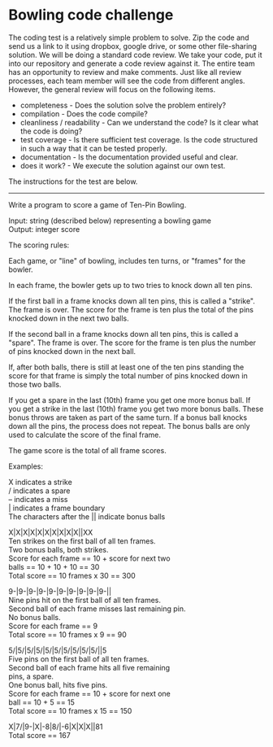 # Bowling code challenge


The coding test is a relatively simple problem to solve.  Zip the code and send us a link to it using dropbox, google drive, or some other file-sharing solution.
We will be doing a standard code review.  We take your code, put it into our repository and generate a code review against it.  The entire team has an opportunity to review and make comments.
Just like all review processes, each team member will see the code from different angles.  However, the general review will focus on the following items.
* completeness - Does the solution solve the problem entirely?
* compilation - Does the code compile?
* cleanliness / readability - Can we understand the code?  Is it clear what the code is doing?
* test coverage - Is there sufficient test coverage.  Is the code structured in such a way that it can be tested properly.
* documentation - Is the documentation provided useful and clear.
* does it work? - We execute the solution against our own test.  

The instructions for the test are below.
___
Write a program to score a game of Ten-Pin Bowling.


Input: string (described below) representing a bowling game  
Output: integer score


The scoring rules:


Each game, or "line" of bowling, includes ten turns,
or "frames" for the bowler.


In each frame, the bowler gets up to two tries to
knock down all ten pins.


If the first ball in a frame knocks down all ten pins,
this is called a "strike". The frame is over. The score
for the frame is ten plus the total of the pins knocked
down in the next two balls.


If the second ball in a frame knocks down all ten pins,
this is called a "spare". The frame is over. The score
for the frame is ten plus the number of pins knocked
down in the next ball.


If, after both balls, there is still at least one of the
ten pins standing the score for that frame is simply
the total number of pins knocked down in those two balls.


If you get a spare in the last (10th) frame you get one
more bonus ball. If you get a strike in the last (10th)
frame you get two more bonus balls.
These bonus throws are taken as part of the same turn.
If a bonus ball knocks down all the pins, the process
does not repeat. The bonus balls are only used to
calculate the score of the final frame.


The game score is the total of all frame scores.


Examples:


X indicates a strike  
/ indicates a spare  
&ndash; indicates a miss  
| indicates a frame boundary  
The characters after the || indicate bonus balls


X|X|X|X|X|X|X|X|X|X||XX  
Ten strikes on the first ball of all ten frames.  
Two bonus balls, both strikes.  
Score for each frame == 10 + score for next two  
balls == 10 + 10 + 10 == 30  
Total score == 10 frames x 30 == 300


9-|9-|9-|9-|9-|9-|9-|9-|9-|9-||  
Nine pins hit on the first ball of all ten frames.  
Second ball of each frame misses last remaining pin.  
No bonus balls.  
Score for each frame == 9  
Total score == 10 frames x 9 == 90  


5/|5/|5/|5/|5/|5/|5/|5/|5/|5/||5  
Five pins on the first ball of all ten frames.  
Second ball of each frame hits all five remaining  
pins, a spare.  
One bonus ball, hits five pins.  
Score for each frame == 10 + score for next one  
ball == 10 + 5 == 15  
Total score == 10 frames x 15 == 150  


X|7/|9-|X|-8|8/|-6|X|X|X||81  
Total score == 167
